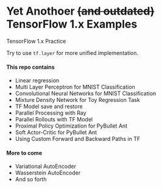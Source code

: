 # Yet Anothoer ~~(and outdated)~~ TensorFlow 1.x Examples

TensorFlow 1.x Practice

Try to use ```tf.layer``` for more unified implementation. 

#### This repo contains
- Linear regression
- Multi Layer Perceptron for MNIST Classification
- Convolutional Neural Networks for MNIST Classification
- Mixture Density Network for Toy Regression Task
- TF Model save and restore
- Parallel Processing with Ray
- Parallel Rollouts with TF Model 
- Proximal Policy Optimization for PyBullet Ant
- Soft Actor-Critic for PyBullet Ant
- Using Custom Forward and Backward Paths in TF

#### More to come
- Variational AutoEncoder 
- Wasserstein AutoEncoder
- And so forth
